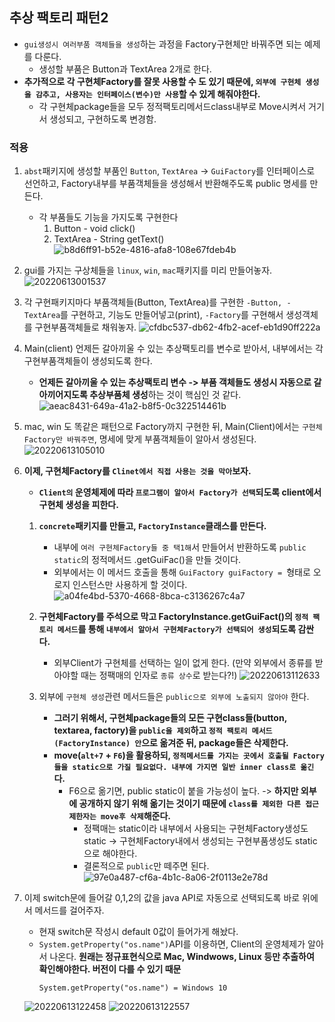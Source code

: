 ## 추상 팩토리 패턴2

- `gui생성시 여러부품 객체들을 생성`하는 과정을 Factory구현체만 바꿔주면 되는 예제를 다룬다.
	- 생성할 부품은 Button과 TextArea 2개로 한다.
- **추가적으로 각 구현체Factory를 잘못 사용할 수 도 있기 때문에, `외부에 구현체 생성을 감추고, 사용자는 인터페이스(변수)만 사용`할 수 있게  해줘야한다.**
	- 각 구현체package들을 모두 정적팩토리메서드class내부로 Move시켜서 거기서 생성되고, 구현하도록 변경함.

### 적용
1. `abst`패키지에 생성할 부품인 `Button`, `TextArea` -> `GuiFactory`를 인터페이스로 선언하고, Factory내부를 부품객체들을 생성해서 반환해주도록 public 명세를 만든다.
	- 각 부품들도 기능을 가지도록 구현한다
		1. Button - void click()
		2. TextArea - String getText()
	![b8d6ff91-b52e-4816-afa8-108e67fdeb4b](https://raw.githubusercontent.com/is2js/screenshots/main/b8d6ff91-b52e-4816-afa8-108e67fdeb4b.gif)

2. gui를 가지는 구상체들을 `linux`, `win`, `mac`패키지를 미리 만들어놓자.
	![20220613001537](https://raw.githubusercontent.com/is2js/screenshots/main/20220613001537.png)

3. 각 구현패키지마다 부품객체들(Button, TextArea)를 구현한 `-Button, -TextArea`를 구현하고, 기능도 만들어넣고(print), `-Factory`를 구현해서 생성객체를 구현부품객체들로 채워놓자.
	![cfdbc537-db62-4fb2-acef-eb1d90ff222a](https://raw.githubusercontent.com/is2js/screenshots/main/cfdbc537-db62-4fb2-acef-eb1d90ff222a.gif)


4. Main(client) 언제든 갈아끼울 수 있는 추상팩토리를 변수로 받아서, 내부에서는 각 구현부품객체들이 생성되도록 한다.
	- **언제든 갈아끼울 수 있는 추상팩토리 변수 -> 부품 객체들도 생성시 자동으로 갈아끼어지도록 추상부품체 생성**하는 것이 핵심인 것 같다.
	![aeac8431-649a-41a2-b8f5-0c322514461b](https://raw.githubusercontent.com/is2js/screenshots/main/aeac8431-649a-41a2-b8f5-0c322514461b.gif)

5. mac, win 도 똑같은 패턴으로 Factory까지 구현한 뒤, Main(Client)에서는 `구현체Factory만 바꿔주면`, 명세에 맞게 부품객체들이 알아서 생성된다.
	![20220613105010](https://raw.githubusercontent.com/is2js/screenshots/main/20220613105010.png)


6. **이제, 구현체Factory를 `Clinet에서 직접 사용는 것을 막아`보자.**
	- **`Client의` 운영체제에 따라 `프로그램이 알아서 Factory가 선택`되도록 client에서 구현체 생성을 피한다.**
	1. **`concrete`패키지를 만들고, `FactoryInstance`클래스를 만든다.**
		- 내부에 `여러 구현체Factory들 중 택1해`서 만들어서 반환하도록 `public static`의 정적메서드 .getGuiFac()을 만들 것이다.
		- 외부에서는 이 메서드 호출을 통해 `GuiFactory guiFactory = `형태로 오로지 인스턴스만 사용하게 할 것이다.
		![a04fe4bd-5370-4668-8bca-c3136267c4a7](https://raw.githubusercontent.com/is2js/screenshots/main/a04fe4bd-5370-4668-8bca-c3136267c4a7.gif)

	2. **구현체Factory를 주석으로 막고 FactoryInstance.getGuiFact()의 `정적 팩토리 메서드`를 통해 `내부에서 알아서 구현체Factory가 선택되어 생성`되도록 감싼다.**
		- 외부Client가 구현체를 선택하는 일이 없게 한다. (만약 외부에서 종류를 받아야할 때는 정팩매의 인자로 `종류 상수`로 받는다?!)
		![20220613112633](https://raw.githubusercontent.com/is2js/screenshots/main/20220613112633.png)

	3. 외부에 `구현체 생성`관련 메서드들은 `public으로 외부에 노출되지 않아야` 한다. 
		- **그러기 위해서, 구현체package들의 모든 구현class들(button, textarea, factory)을 `public을 제외`하고 `정적 팩토리 메서드(FactoryInstance) 안`으로 옮겨준 뒤, package들은 삭제한다.**
		- **move(`alt+7` + `F6`)을 활용하되, `정적메서드를 가지는 곳에서 호출될 Factory들을 static으로 가질 필요없다. 내부에 가지면 일반 inner class로 옮긴`다.**
			- F6으로 옮기면, public static이 붙을 가능성이 높다. -> **하지만 외부에 공개하지 않기 위해 옮기는 것이기 때문에 `class를 제외한 다른 접근제한자는 move후 삭제`해준다.**
				- 정팩매는 static이라 내부에서 사용되는 구현체Factory생성도 static -> 구현체Factory내에서 생성되는 구현부품생성도 static으로 해야한다.
				- 결론적으로 `public`만 떼주면 된다.
		![97e0a487-cf6a-4b1c-8a06-2f0113e2e78d](https://raw.githubusercontent.com/is2js/screenshots/main/97e0a487-cf6a-4b1c-8a06-2f0113e2e78d.gif)

	

7. 이제 switch문에 들어갈 0,1,2의 값을 java API로 자동으로 선택되도록 바로 위에서 메서드를 걸어주자.
	- 현재 switch문 작성시 default 0값이 들어가게 해놨다.
	- `System.getProperty("os.name")`API를 이용하면, Client의 운영체제가 알아서 나온다. **원래는 정규표현식으로 Mac, Windwows, Linux 등만 추출하여 확인해야한다. 버전이 다를 수 있기 때문**
		```
		System.getProperty("os.name") = Windows 10
		```
	![20220613122458](https://raw.githubusercontent.com/is2js/screenshots/main/20220613122458.png)
	![20220613122557](https://raw.githubusercontent.com/is2js/screenshots/main/20220613122557.png)


	